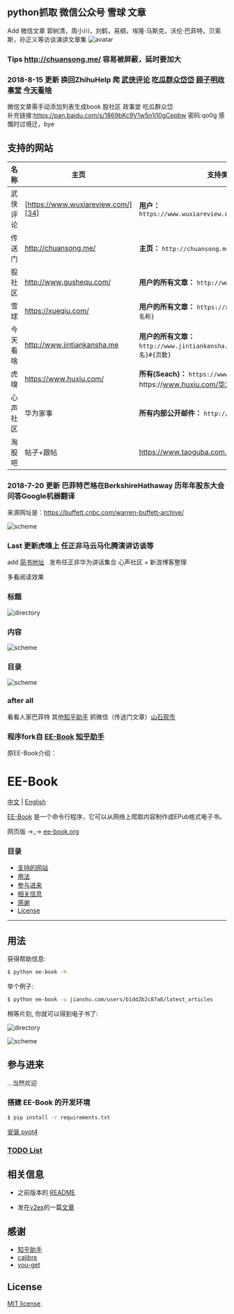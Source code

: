 ## python抓取 微信公众号 雪球 文章

Add 微信文章 郭树清，周小川，刘鹤，易纲，埃隆·马斯克，沃伦·巴菲特，贝索斯，孙正义等访谈演讲文章集
![avatar][img_macbookpro2100]
 


### Tips http://chuansong.me/ 容易被屏蔽，延时要加大
### 2018-8-15 更新 换回ZhihuHelp 爬 [武侠评论][34] [吃瓜群众岱岱][35] [顾子明政事堂][36]  [今天看啥][37] 

微信文章需手动添加列表生成book
股社区 政事堂 吃瓜群众岱   
补充链接:https://pan.baidu.com/s/1869bKc9V1w5n1j10gCepbw  密码:qo0g
感慨时过境迁，bye

## 支持的网站

| 名称 | 主页                               | 支持类型                          |
| :------ | ---------------------------------------- | ---------------------------------------- |
| 武侠评论      | [https://www.wuxiareview.com/][34]    | **用户：** `https://www.wuxiareview.com/category/daidai/{}`<br/>  |
| 传送门      |  http://chuansong.me/ |   **主页：** `http://chuansong.me/account/{}`<br/>  |
| 股社区  |  http://www.gushequ.com/    | **用户的所有文章：** `http://www.gushequ.com/{2018}` |
| 雪球   | https://xueqiu.com/ | **用户的所有文章：** `https://xueqiu.com/u/{id}#{id名称}`|
| 今天看啥     | http://www.jintiankansha.me | **用户的所有文章：** `http://www.jintiankansha.me/column/{id}/#{用户名}#{页数}`  |
| 虎嗅   | https://www.huxiu.com/ | **所有{Seach}：** `https://www.huxiu.com/{}#{}`例如https://www.huxiu.com/华为#36|
| 心声社区   | 华为家事 | **所有内部公开邮件：** `http://huawei.com/2018/` |
| 淘股吧   | 帖子+跟帖 |   https://www.taoguba.com.cn/Article/1483634/1


### 2018-7-20 更新 巴菲特芒格在BerkshireHathaway 历年年股东大会问答Google机器翻译 
来源网址是：https://buffett.cnbc.com/warren-buffett-archive/
 
![scheme][wechat]

### Last 更新虎嗅上 任正非马云马化腾演讲访谈等
add [简书地址][31]  
发布任正非华为讲话集合 心声社区 + 新浪博客整理

多看阅读效果
### 标题
![directory][img-1]  
### 内容
![scheme][img-2]
### 目录
![scheme][img-3]
 

 
 

 
### after all 
看看人家巴菲特 
其他[知乎助手][1] 抓微信（传送门文章）[山石观市][2]  

### 程序fork自 [EE-Book][222] [知乎助手][3]
原EE-Book介绍：
# EE-Book

[中文][4] | [English][5]  

[EE-Book][6] 是一个命令行程序，它可以从网络上爬取内容制作成EPub格式电子书。  

网页版 →\_→ [ee-book.org][7]

### 目录
* [支持的网站][8]
* [用法][9]
* [参与进来][10]
* [相关信息][11]
* [感谢][12]
* [License][13]

---


## 用法

获得帮助信息:  

```bash
$ python ee-book -h
```

举个例子:  

```bash
$ python ee-book -u jianshu.com/users/b1dd2b2c87a8/latest_articles
```

稍等片刻, 你就可以得到电子书了:  

![directory][image-1]  

![scheme][image-2]


## 参与进来

...当然欢迎

### 搭建 EE-Book 的开发环境

```bash
$ pip install -r requirements.txt
```

[安装 pyqt4][21]

### [TODO List][22]


## 相关信息

* 之前版本的 [README][23]

* 发在[v2ex][24]的一篇[文章][25]

## 感谢

* [知乎助手][26]
* [calibre][27]
* [you-get][28]

## License

[MIT license][29].

[1]:	https://github.com/YaoZeyuan/ZhihuHelp
[2]:	https://github.com/macbookpro2100/taoguba_xueqiu_book/blob/master/%E4%B8%93%E6%A0%8F%E5%B1%B1%E7%9F%B3%E8%A7%82%E5%B8%82(cssstock)%E6%96%87%E7%AB%A0%E9%9B%86.epub
[222]:	https://github.com/ee-book/EE-Book
[3]:	https://github.com/YaoZeyuan/ZhihuHelp
[4]:	./README.md
[5]:	./README_en.md
[6]:	https://github.com/knarfeh/EE-Book
[7]:	http://ee-book.org
[8]:	#%E6%94%AF%E6%8C%81%E7%9A%84%E7%BD%91%E7%AB%99
[9]:	#%E7%94%A8%E6%B3%95
[10]:	#%E5%8F%82%E4%B8%8E%E8%BF%9B%E6%9D%A5
[11]:	#%E7%9B%B8%E5%85%B3%E4%BF%A1%E6%81%AF
[12]:	#%E6%84%9F%E8%B0%A2
[13]:	#license
[14]:	http://www.zhihu.com
[15]:	http://www.jianshu.com
[16]:	http://blog.csdn.net
[17]:	http://blog.sina.com.cn/
[18]:	http://www.cnblogs.com/
[19]:	http://www.yiibai.com/
[20]:	https://www.talkpython.fm
[21]:	https://riverbankcomputing.com/software/pyqt/download/
[22]:	./notes/TODOlist.md
[23]:	https://github.com/knarfeh/EE-Book/blob/c4d870ff8cca6bbac97f04c9da727397cee8d519/README.md
[24]:	https://v2ex.com/
[25]:	http://knarfeh.github.io/2016/03/17/EE-Book/
[26]:	https://github.com/YaoZeyuan/ZhihuHelp
[27]:	https://github.com/kovidgoyal/calibre
[28]:	https://github.com/soimort/you-get
[29]:	./LICENSE

[31]:	https://www.jianshu.com/p/cc1dc1f8502c

[34]:	https://www.wuxiareview.com/
[35]:	https://www.wuxiareview.com/category/daidai/
[36]:	https://www.wuxiareview.com/category/gzmdzst/
[37]:	http://www.jintiankansha.me/

[image-1]:	http://7xi5vu.com1.z0.glb.clouddn.com/2016-03-09directory.png
[image-2]:	http://7xi5vu.com1.z0.glb.clouddn.com/2016-03-09Scheme.png

[img-1]:	https://github.com/macbookpro2100/taoguba_xueqiu_book/blob/master/%E4%BB%BB%E6%AD%A3%E9%9D%9E%E9%A9%AC%E4%BA%91%E9%A9%AC%E5%8C%96%E8%85%BE%E2%80%A6%E2%80%A6/r1.jpg
[img-2]:	https://github.com/macbookpro2100/taoguba_xueqiu_book/blob/master/%E4%BB%BB%E6%AD%A3%E9%9D%9E%E9%A9%AC%E4%BA%91%E9%A9%AC%E5%8C%96%E8%85%BE%E2%80%A6%E2%80%A6/r2.jpg
[img-3]:	https://github.com/macbookpro2100/taoguba_xueqiu_book/blob/master/%E4%BB%BB%E6%AD%A3%E9%9D%9E%E9%A9%AC%E4%BA%91%E9%A9%AC%E5%8C%96%E8%85%BE%E2%80%A6%E2%80%A6/r3.jpg

[wechat]:	https://github.com/macbookpro2100/taoguba_xueqiu_book/blob/master/%E4%BB%BB%E6%AD%A3%E9%9D%9E%E9%A9%AC%E4%BA%91%E9%A9%AC%E5%8C%96%E8%85%BE%E2%80%A6%E2%80%A6/ink.jpeg

[img_macbookpro2100]:https://github.com/macbookpro2100/taoguba_xueqiu_book/tree/master/weChat/macbookpro2100.jpg
